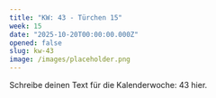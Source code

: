 ```yaml
---
title: "KW: 43 - Türchen 15"
week: 15
date: "2025-10-20T00:00:00.000Z"
opened: false
slug: kw-43
image: /images/placeholder.png
---
```


Schreibe deinen Text für die Kalenderwoche: 43 hier.
